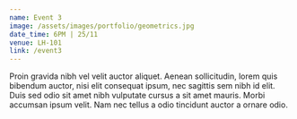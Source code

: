 ```yaml
---
name: Event 3
image: /assets/images/portfolio/geometrics.jpg
date_time: 6PM | 25/11 
venue: LH-101
link: /event3
---
```

Proin gravida nibh vel velit auctor aliquet. Aenean sollicitudin, lorem quis bibendum auctor, nisi elit consequat ipsum, nec sagittis sem nibh id elit. Duis sed odio sit amet nibh vulputate cursus a sit amet mauris. Morbi accumsan ipsum velit. Nam nec tellus a odio tincidunt auctor a ornare odio.
